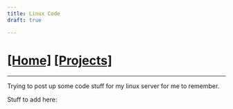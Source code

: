```yaml
---
title: Linux Code
draft: true

---
```

# [[Home]][2]   [[Projects]][0]
---

Trying to post up some code stuff for my linux server for me to remember.

Stuff to add here:

[0]: /projects/
[2]: /
